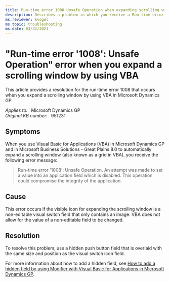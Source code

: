 ```yaml
---
title: Run-time error 1008 Unsafe Operation when expanding scrolling window via VBA
description: Describes a problem in which you receive a Run-time error 1008 Unsafe Operation error when trying to expand a scrolling window by using VBA in Microsoft Dynamics GP. Provides a resolution.
ms.reviewer: kvogel
ms.topic: troubleshooting
ms.date: 03/31/2021
---
```

# "Run-time error '1008': Unsafe Operation" error when you expand a scrolling window by using VBA

This article provides a resolution for the run-time error 1008 that occurs when you expand a scrolling window by using VBA in Microsoft Dynamics GP.

_Applies to:_ &nbsp; Microsoft Dynamics GP  
_Original KB number:_ &nbsp; 951231

## Symptoms

When you use Visual Basic for Applications (VBA) in Microsoft Dynamics GP and in Microsoft Business Solutions - Great Plains 8.0 to automatically expand a scrolling window (also known as a grid in VBA), you receive the following error message:

> Run-time error '1008': Unsafe Operation. An attempt was made to set a value into an application field which is disabled. This operation could compromise the integrity of the application.

## Cause

This error occurs if the visible icon for expanding the scrolling window is a non-editable visual switch field that only contains an image. VBA does not allow for the value of a non-editable field to be changed.

## Resolution

To resolve this problem, use a hidden push button field that is overlaid with the same size and position as the visual switch icon field.

For more information about how to add a hidden field, see [How to add a hidden field by using Modifier with Visual Basic for Applications in Microsoft Dynamics GP](https://support.microsoft.com/topic/how-to-add-a-hidden-field-by-using-modifier-with-visual-basic-for-applications-in-microsoft-dynamics-gp-e1e94ef9-afe6-519e-b455-43b61bb0e95d).
